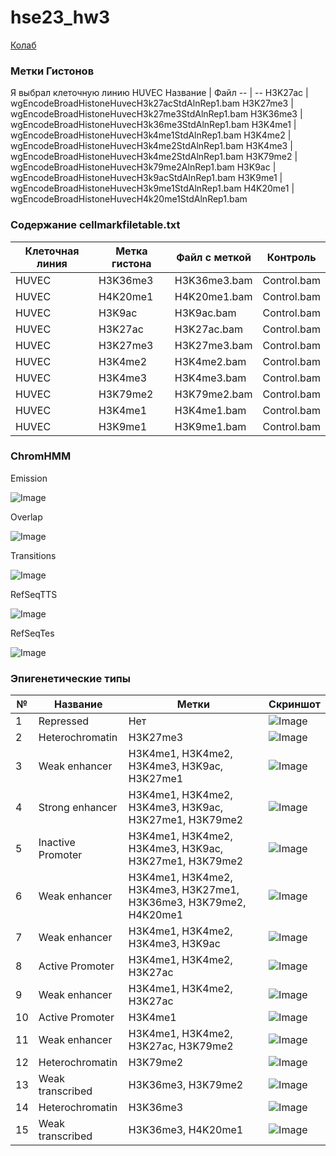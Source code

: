 # hse23_hw3

[Колаб](https://colab.research.google.com/drive/1a3rUgN-nCM939K53j2U7nAgyO17WZipN?usp=sharing)

### Метки Гистонов
Я выбрал клеточную линию HUVEC
Название | Файл
-- | --
H3K27ac | wgEncodeBroadHistoneHuvecH3k27acStdAlnRep1.bam
H3K27me3 | wgEncodeBroadHistoneHuvecH3k27me3StdAlnRep1.bam
H3K36me3 | wgEncodeBroadHistoneHuvecH3k36me3StdAlnRep1.bam
H3K4me1 | wgEncodeBroadHistoneHuvecH3k4me1StdAlnRep1.bam
H3K4me2 | wgEncodeBroadHistoneHuvecH3k4me2StdAlnRep1.bam
H3K4me3 | wgEncodeBroadHistoneHuvecH3k4me2StdAlnRep1.bam
H3K79me2 | wgEncodeBroadHistoneHuvecH3k79me2AlnRep1.bam
H3K9ac | wgEncodeBroadHistoneHuvecH3k9acStdAlnRep1.bam
H3K9me1 | wgEncodeBroadHistoneHuvecH3k9me1StdAlnRep1.bam
H4K20me1 | wgEncodeBroadHistoneHuvecH4k20me1StdAlnRep1.bam

### Содержание cellmarkfiletable.txt

Клеточная линия | Метка гистона | Файл с меткой | Контроль
-- | -- | -- | --
HUVEC |	H3K36me3 |	H3K36me3.bam | Control.bam
HUVEC	| H4K20me1 | H4K20me1.bam	| Control.bam
HUVEC	| H3K9ac | H3K9ac.bam | Control.bam
HUVEC	| H3K27ac	| H3K27ac.bam |	Control.bam
HUVEC	| H3K27me3 | H3K27me3.bam | Control.bam
HUVEC	| H3K4me2 | H3K4me2.bam	| Control.bam
HUVEC	| H3K4me3	| H3K4me3.bam	 | Control.bam
HUVEC	| H3K79me2 | H3K79me2.bam	| Control.bam
HUVEC	| H3K4me1	| H3K4me1.bam	| Control.bam
HUVEC	| H3K9me1	| H3K9me1.bam	| Control.bam

### ChromHMM
Emission

![Image](/data/emissions_15.png) 

Overlap

![Image](/data/HUVEC_15_overlap.png)

Transitions

![Image](/data/transitions_15.png)

RefSeqTTS

![Image](/data/HUVEC_15_RefSeqTSS_neighborhood.png)

RefSeqTes

![Image](/data/HUVEC_15_RefSeqTES_neighborhood.png)

### Эпигенетические типы

№ | Название | Метки | Скриншот
-- | -- | -- | --
1 | Repressed | Нет | ![Image](/states_sh/state_1.png)
2 | Heterochromatin | H3K27me3 | ![Image](/states_sh/state_2.png)
3 | Weak enhancer | H3K4me1, H3K4me2, H3K4me3, H3K9ac, H3K27me1 | ![Image](/states_sh/state_3.png)
4 | Strong enhancer | H3K4me1, H3K4me2, H3K4me3, H3K9ac, H3K27me1, H3K79me2 | ![Image](/states_sh/state_4.png)
5 | Inactive Promoter | H3K4me1, H3K4me2, H3K4me3, H3K9ac, H3K27me1, H3K79me2 | ![Image](/states_sh/state_5.png)
6 | Weak enhancer | H3K4me1, H3K4me2, H3K4me3, H3K27me1, H3K36me3, H3K79me2, H4K20me1 | ![Image](/states_sh/state_6.png)
7 | Weak enhancer | H3K4me1, H3K4me2, H3K4me3, H3K9ac | ![Image](/states_sh/state_7.png)
8 | Active Promoter | H3K4me1, H3K4me2, H3K27ac| ![Image](/states_sh/state_8.png)
9 |  Weak enhancer | H3K4me1, H3K4me2, H3K27ac | ![Image](/states_sh/state_9.png)
10 | Active Promoter | H3K4me1 | ![Image](/states_sh/state_10.png)
11 | Weak enhancer | H3K4me1, H3K4me2, H3K27ac, H3K79me2 | ![Image](/states_sh/state_11.png)
12 | Heterochromatin | H3K79me2 | ![Image](/states_sh/state_12.png)
13 | Weak transcribed | H3K36me3, H3K79me2 | ![Image](/states_sh/state_13.png)
14 | Heterochromatin | H3K36me3 | ![Image](/states_sh/state_14.png)
15 | Weak transcribed | H3K36me3, H4K20me1 | ![Image](/states_sh/state_15.png)





